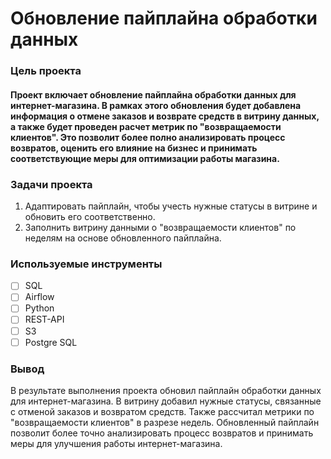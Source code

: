 # Обновление пайплайна обработки данных 

### Цель проекта

#### Проект включает обновление пайплайна обработки данных для интернет-магазина. В рамках этого обновления будет добавлена информация о отмене заказов и возврате средств в витрину данных, а также будет проведен расчет метрик по "возвращаемости клиентов". Это позволит более полно анализировать процесс возвратов, оценить его влияние на бизнес и принимать соответствующие меры для оптимизации работы магазина.

### Задачи проекта

1. Адаптировать пайплайн, чтобы учесть нужные статусы в витрине и обновить его соответственно.
2. Заполнить витрину данными о "возвращаемости клиентов" по неделям на основе обновленного пайплайна.

### Используемые инструменты

- [ ] SQL
- [ ] Airflow
- [ ] Python
- [ ] REST-API
- [ ] S3
- [ ] Postgre SQL

### Вывод

В результате выполнения проекта обновил пайплайн обработки данных для интернет-магазина. В витрину добавил нужные статусы, связанные с отменой заказов и возвратом средств. Также рассчитал метрики по "возвращаемости клиентов" в разрезе недель. Обновленный пайплайн позволит более точно анализировать процесс возвратов и принимать меры для улучшения работы интернет-магазина.
